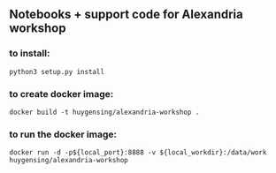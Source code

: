 ## Notebooks + support code for Alexandria workshop

### to install:
`python3 setup.py install`

### to create docker image:
`docker build -t huygensing/alexandria-workshop .`

### to run the docker image:
`docker run -d -p${local_port}:8888 -v ${local_workdir}:/data/work huygensing/alexandria-workshop`